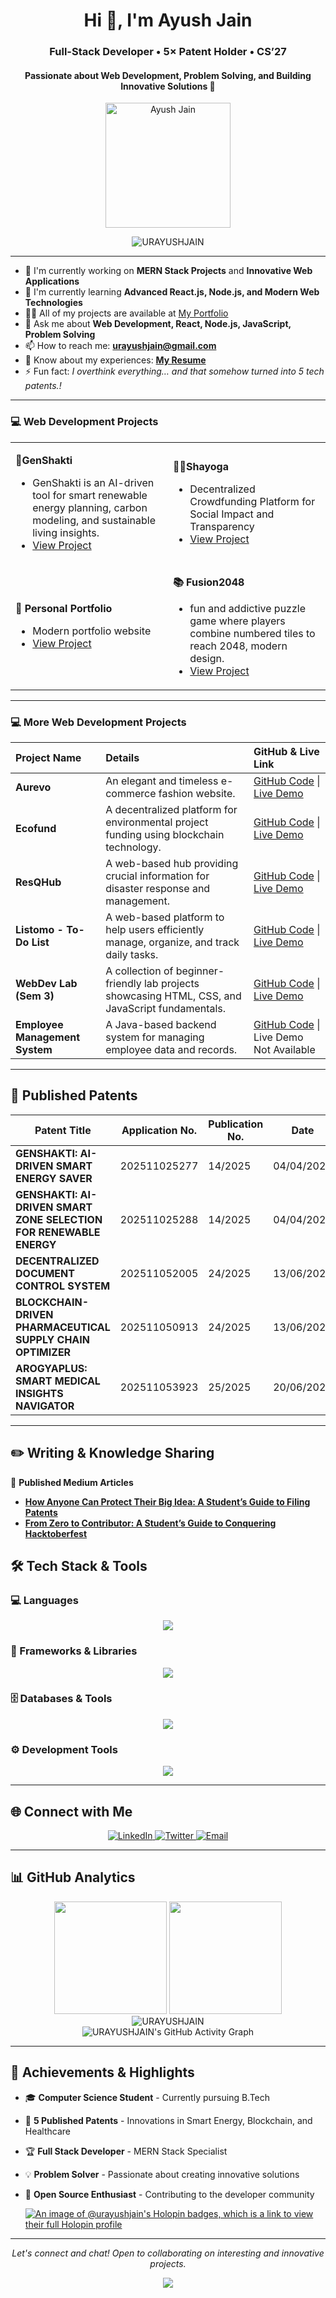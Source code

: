 <h1 align="center">Hi 👋, I'm Ayush Jain</h1>
<h3 align="center">Full-Stack Developer • 5× Patent Holder • CS’27</h3>
<h4 align="center">Passionate about Web Development, Problem Solving, and Building Innovative Solutions 🚀</h4>
<div align="center">
<img src="./ayush (1).ico" alt="Ayush Jain" width="200px"/></div>
<p align="center">
  <img src="https://komarev.com/ghpvc/?username=URAYUSHJAIN&label=Profile%20views&color=0e75b6&style=flat" alt="URAYUSHJAIN" />
</p>


---

- 🔭 I'm currently working on **MERN Stack Projects** and **Innovative Web Applications**
- 🌱 I'm currently learning **Advanced React.js, Node.js, and Modern Web Technologies**
- 👨‍💻 All of my projects are available at [My Portfolio](https://urayushjain.netlify.app/)
- 💬 Ask me about **Web Development, React, Node.js, JavaScript, Problem Solving**
- 📫 How to reach me: **urayushjain@gmail.com**
- 📄 Know about my experiences: **[My Resume](https://drive.google.com/file/d/1blI7Nqdd05OyUxBKjWBchmucsfwygeDp/view?usp=sharing)**
- ⚡ Fun fact: *I overthink everything… and that somehow turned into 5 tech patents.!*

---

### 💻 Web Development Projects
<table>
<tr>
<td width="50%">


**🌿GenShakti**
- GenShakti is an AI-driven tool for smart renewable energy planning, carbon modeling, and sustainable living insights.
- [View Project](https://github.com/URAYUSHJAIN/GenShakti)

</td>
<td width="50%">

**⛓️‍💥Shayoga**
- Decentralized Crowdfunding Platform for Social Impact and Transparency
- [View Project](https://github.com/URAYUSHJAIN/Shayoga)

</td>
</tr>
<tr>
<td width="50%">

**🎨 Personal Portfolio**
- Modern portfolio website
- [View Project](https://urayushjain.netlify.app/)

</td>
<td width="50%">

**📚 Fusion2048**
-  fun and addictive puzzle game where players combine numbered tiles to reach 2048, modern design.
- [View Project](https://github.com/URAYUSHJAIN/Fusion)

</td>
</tr>
</table>

---

### 💻 More Web Development Projects

| Project Name | Details | GitHub & Live Link |
| :--- | :--- | :--- |
| **Aurevo** | An elegant and timeless e-commerce fashion website. | [GitHub Code](https://github.com/URAYUSHJAIN/Aurevo) \| [Live Demo](https://aurevo-topaz.vercel.app/) |
| **Ecofund** | A decentralized platform for environmental project funding using blockchain technology. | [GitHub Code](https://github.com/URAYUSHJAIN/Ecofund) \| [Live Demo](https://eco-fund.netlify.app/) |
| **ResQHub** | A web-based hub providing crucial information for disaster response and management. | [GitHub Code](https://github.com/URAYUSHJAIN/ResQHub) \| [Live Demo](https://urayushjain.github.io/ResQHub/) |
| **Listomo - To-Do List** | A web-based platform to help users efficiently manage, organize, and track daily tasks. | [GitHub Code](https://github.com/URAYUSHJAIN/Listomo) \| [Live Demo](https://listomo.netlify.app/) |
| **WebDev Lab (Sem 3)** | A collection of beginner-friendly lab projects showcasing HTML, CSS, and JavaScript fundamentals. | [GitHub Code](https://github.com/URAYUSHJAIN/weblab-sem3) \| [Live Demo](https://urayushjain.github.io/weblab-sem3/frame.html) |
| **Employee Management System** | A Java-based backend system for managing employee data and records. | [GitHub Code](https://github.com/URAYUSHJAIN/Employee-Management-System) \| Live Demo Not Available |

---


## 📜 Published Patents

<div align="center">

| Patent Title | Application No. | Publication No. | Date |
|--------------|-----------------|-----------------|------|
| **GENSHAKTI: AI-DRIVEN SMART ENERGY SAVER** | 202511025277 | 14/2025 | 04/04/2025 |
| **GENSHAKTI: AI-DRIVEN SMART ZONE SELECTION FOR RENEWABLE ENERGY** | 202511025288 | 14/2025 | 04/04/2025 |
| **DECENTRALIZED DOCUMENT CONTROL SYSTEM** | 202511052005 | 24/2025 | 13/06/2025 |
| **BLOCKCHAIN-DRIVEN PHARMACEUTICAL SUPPLY CHAIN OPTIMIZER** | 202511050913 | 24/2025 | 13/06/2025 |
| **AROGYAPLUS: SMART MEDICAL INSIGHTS NAVIGATOR** | 202511053923 | 25/2025 | 20/06/2025 |

</div>

---
## ✏️ Writing & Knowledge Sharing  

📝 **Published Medium Articles**  

- [**How Anyone Can Protect Their Big Idea: A Student’s Guide to Filing Patents**](https://medium.com/@urayushjain/how-anyone-can-protect-their-big-idea-a-student-guide-to-filing-patents-d9f6e6448571)  
- [**From Zero to Contributor: A Student’s Guide to Conquering Hacktoberfest**](https://medium.com/@urayushjain/from-zero-to-contributor-a-students-guide-to-conquering-hacktoberfest-c566a5d8fbe4)


## 🛠️ Tech Stack & Tools

### 💻 Languages
<p align="center">
  <img src="https://skillicons.dev/icons?i=c,java,js,html,css" />
</p>

### 🚀 Frameworks & Libraries
<p align="center">
  <img src="https://skillicons.dev/icons?i=react,nodejs,express,tailwind,bootstrap" />
</p>

### 🗄️ Databases & Tools
<p align="center">
  <img src="https://skillicons.dev/icons?i=mongodb,mysql,firebase,postgres,postman" /
</p>

### ⚙️ Development Tools
<p align="center">
  <img src="https://skillicons.dev/icons?i=git,github,vscode,figma,linux,docker,windows,npm" />
  
</p>

---

## 🌐 Connect with Me

<p align="center">
  <a href="https://www.linkedin.com/in/urayushjain/" target="_blank">
    <img src="https://img.shields.io/badge/-LinkedIn-0077B5?style=for-the-badge&logo=linkedin&logoColor=white" alt="LinkedIn"/>
  </a>
  <a href="https://x.com/urayushjain" target="_blank">
    <img src="https://img.shields.io/badge/-Twitter-1DA1F2?style=for-the-badge&logo=twitter&logoColor=white" alt="Twitter"/>
  </a>
  <a href="mailto:urayushjain@gmail.com" target="_blank">
    <img src="https://img.shields.io/badge/-Email-D14836?style=for-the-badge&logo=gmail&logoColor=white" alt="Email"/>
  </a>
  
</p>

---

## 📊 GitHub Analytics

<div align="center">
  <img height="180em" src="https://github-readme-stats.vercel.app/api?username=URAYUSHJAIN&show_icons=true&theme=tokyonight&include_all_commits=true&count_private=true"/>
  <img height="180em" src="https://github-readme-stats.vercel.app/api/top-langs/?username=URAYUSHJAIN&layout=compact&langs_count=7&theme=tokyonight"/>
</div>

<div align="center">
  <img src="https://github-readme-streak-stats.herokuapp.com/?user=URAYUSHJAIN&theme=tokyonight" alt="URAYUSHJAIN" />
</div>

<div align="center">
  <img src="https://github-readme-activity-graph.vercel.app/graph?username=URAYUSHJAIN&theme=tokyo-night" alt="URAYUSHJAIN's GitHub Activity Graph"/>
</div>

---

## 🏅 Achievements & Highlights

- 🎓 **Computer Science Student** - Currently pursuing B.Tech
- 🔬 **5 Published Patents** - Innovations in Smart Energy, Blockchain, and Healthcare
- 🏆 **Full Stack Developer** - MERN Stack Specialist
- 💡 **Problem Solver** - Passionate about creating innovative solutions
- 🌟 **Open Source Enthusiast** - Contributing to the developer community

  [![An image of @urayushjain's Holopin badges, which is a link to view their full Holopin profile](https://holopin.me/urayushjain)](https://holopin.io/@urayushjain)



---

<p align="center">
  <i>Let's connect and chat! Open to collaborating on interesting and innovative projects.</i>
</p>

<p align="center">
  <img src="https://capsule-render.vercel.app/api?type=waving&color=gradient&height=100&section=footer"/>
</p 
